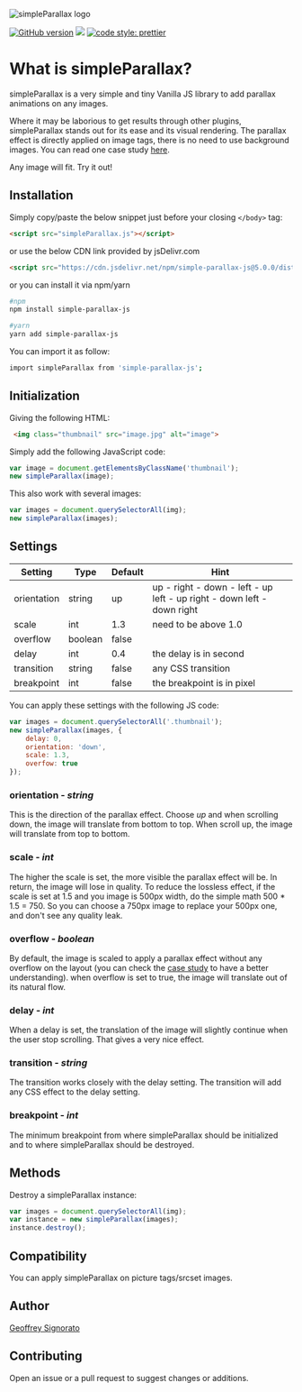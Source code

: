 ![simpleParallax logo](https://simpleparallax.com/images/logo.png?new)

[![GitHub version](https://badge.fury.io/gh/geosenna%2FsimpleParallax.svg)](https://badge.fury.io/gh/geosenna%2FsimpleParallax)
[![](https://data.jsdelivr.com/v1/package/npm/simple-parallax-js/badge?style=rounded)](https://www.jsdelivr.com/package/npm/simple-parallax-js)
[![code style: prettier](https://img.shields.io/badge/code_style-prettier-ff69b4.svg?style=flat-square)](https://github.com/prettier/prettier)

# What is simpleParallax?

simpleParallax is a very simple and tiny Vanilla JS library to add parallax animations on any images.

Where it may be laborious to get results through other plugins, simpleParallax stands out for its ease and its visual rendering. The parallax effect is directly applied on image tags, there is no need to use background images. You can read one case study [here](https://medium.com/@geoffrey.signorato/case-study-create-a-parallax-effect-directly-on-img-tags-with-javascript-35b8daf81471).

Any image will fit. Try it out!


## Installation

Simply copy/paste the below snippet just before your closing `</body>` tag:

```html
<script src="simpleParallax.js"></script>
```

or use the below CDN link provided by jsDelivr.com

```html
<script src="https://cdn.jsdelivr.net/npm/simple-parallax-js@5.0.0/dist/simpleParallax.min.js"></script>
```

or you can install it via npm/yarn


```sh
#npm
npm install simple-parallax-js

#yarn
yarn add simple-parallax-js
```

You can import it as follow:

```sh
import simpleParallax from 'simple-parallax-js';
```

## Initialization

Giving the following HTML:

```html
 <img class="thumbnail" src="image.jpg" alt="image">
```

Simply add the following JavaScript code:

```javascript
var image = document.getElementsByClassName('thumbnail');
new simpleParallax(image);
```

This also work with several images:

```javascript
var images = document.querySelectorAll(img);
new simpleParallax(images);
```
## Settings

Setting | Type | Default | Hint
--- | --- | --- | ---
orientation | string | up | up - right - down - left - up left - up right - down left - down right
scale | int | 1.3 | need to be above 1.0
overflow | boolean | false | 
delay | int | 0.4 | the delay is in second
transition | string | false | any CSS transition
breakpoint | int | false | the breakpoint is in pixel

You can apply these settings with the following JS code:

```javascript
var images = document.querySelectorAll('.thumbnail');
new simpleParallax(images, {
    delay: 0,
    orientation: 'down',
    scale: 1.3,
    overfow: true
});
```

### orientation - *string*
This is the direction of the parallax effect. Choose *up* and when scrolling down, the image will translate from bottom to top. When scroll up, the image will translate from top to bottom.

### scale - *int*
The higher the scale is set, the more visible the parallax effect will be. In return, the image will lose in quality. To reduce the lossless effect, if the scale is set at 1.5 and you image is 500px width, do the simple math 500 * 1.5 = 750. So you can choose a 750px image to replace your 500px one, and don't see any quality leak.

### overflow - *boolean*
By default, the image is scaled to apply a parallax effect without any overflow on the layout (you can check the [case study](https://medium.com/@geoffrey.signorato/case-study-create-a-parallax-effect-directly-on-img-tags-with-javascript-35b8daf81471) to have a better understanding). when overflow is set to true, the image will translate out of its natural flow.

### delay - *int*
When a delay is set, the translation of the image will slightly continue when the user stop scrolling. That gives a very nice effect.

### transition - *string*
The transition works closely with the delay setting. The transition will add any CSS effect to the delay setting.

### breakpoint - *int*
The minimum breakpoint from where simpleParallax should be initialized and to where simpleParallax should be destroyed.

## Methods
Destroy a simpleParallax instance:

```javascript
var images = document.querySelectorAll(img);
var instance = new simpleParallax(images);
instance.destroy();
```

## Compatibility
You can apply simpleParallax on picture tags/srcset images.

## Author

[Geoffrey Signorato](https://github.com/geosigno/)

## Contributing

Open an issue or a pull request to suggest changes or additions.


